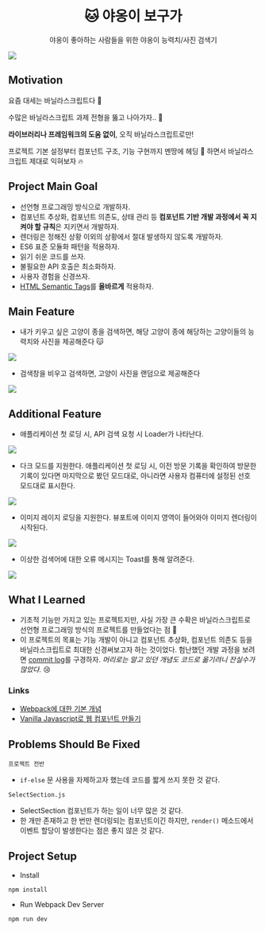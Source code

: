 <h1 align="center">🐱 야옹이 보구가</h1>
<p align="center">야옹이 좋아하는 사람들을 위한 야옹이 능력치/사진 검색기</p>

![](readme/main.gif)

## Motivation
요즘 대세는 바닐라스크립트다 :tada:

수많은 바닐라스크립트 과제 전형을 뚫고 나아가자.. :runner:

**라이브러리나 프레임워크의 도움 없이**, 오직 바닐라스크립트로만!

프로젝트 기본 설정부터 컴포넌트 구조, 기능 구현까지 멘땅에 헤딩 🤯 하면서 바닐라스크립트 제대로 익혀보자 :fire:

## Project Main Goal
* 선언형 프로그래밍 방식으로 개발하자.
* 컴포넌트 추상화, 컴포넌트 의존도, 상태 관리 등 **컴포넌트 기반 개발 과정에서 꼭 지켜야 할 규칙**은 지키면서 개발하자.
* 렌더링은 정해진 상황 이외의 상황에서 절대 발생하지 않도록 개발하자.
* ES6 표준 모듈화 패턴을 적용하자.
* 읽기 쉬운 코드를 쓰자.
* 불필요한 API 호출은 최소화하자.
* 사용자 경험을 신경쓰자.
* [HTML Semantic Tags](https://www.w3schools.com/html/html5_semantic_elements.asp)를 **올바르게** 적용하자.

## Main Feature
* 내가 키우고 싶은 고양이 종을 검색하면, 해당 고양이 종에 해당하는 고양이들의 능력치와 사진을 제공해준다 :kissing_cat:

![](readme/search.gif)

* 검색창을 비우고 검색하면, 고양이 사진을 랜덤으로 제공해준다

![](readme/random.gif)

## Additional Feature
* 애플리케이션 첫 로딩 시, API 검색 요청 시 Loader가 나타난다.

![](readme/main.gif)

* 다크 모드를 지원한다. 애플리케이션 첫 로딩 시, 이전 방문 기록을 확인하여 방문한 기록이 있다면 마지막으로 봤던 모드대로, 아니라면 사용자 컴퓨터에 설정된 선호 모드대로 표시한다.

![](readme/darkmode.gif)

* 이미지 레이지 로딩을 지원한다. 뷰포트에 이미지 영역이 들어와야 이미지 렌더링이 시작된다.

![](readme/lazy.gif)

* 이상한 검색어에 대한 오류 메시지는 Toast를 통해 알려준다.

![](readme/error.gif)

## What I Learned
* 기초적 기능만 가지고 있는 프로젝트지만, 사실 가장 큰 수확은 바닐라스크립트로 선언형 프로그래밍 방식의 프로젝트를 만들었다는 점 :pencil:
* 이 프로젝트의 목표는 기능 개발이 아니고 컴포넌트 추상화, 컴포넌트 의존도 등을 바닐라스크립트로 최대한 신경써보고자 하는 것이었다. 험난했던 개발 과정을 보려면 [commit log](https://github.com/yaong2-sprint/yaong2-meow/pull/8#issuecomment-893378251)를 구경하자. *머리로는 알고 있던 개념도 코드로 옮기려니 잔실수가 많았다.* :cry:

### Links
* [Webpack에 대한 기본 개념](readme/webpack.md)
* [Vanilla Javascript로 웹 컴포넌트 만들기](https://junilhwang.github.io/TIL/Javascript/Design/Vanilla-JS-Component/)

## Problems Should Be Fixed
`프로젝트 전반`
* `if-else` 문 사용을 자제하고자 했는데 코드를 짧게 쓰지 못한 것 같다.

`SelectSection.js`
* SelectSection 컴포넌트가 하는 일이 너무 많은 것 같다.
* 한 개만 존재하고 한 번만 렌더링되는 컴포넌트이긴 하지만, `render()` 메소드에서 이벤트 할당이 발생한다는 점은 좋지 않은 것 같다.

## Project Setup
* Install
```
npm install
```
* Run Webpack Dev Server
```
npm run dev
```
